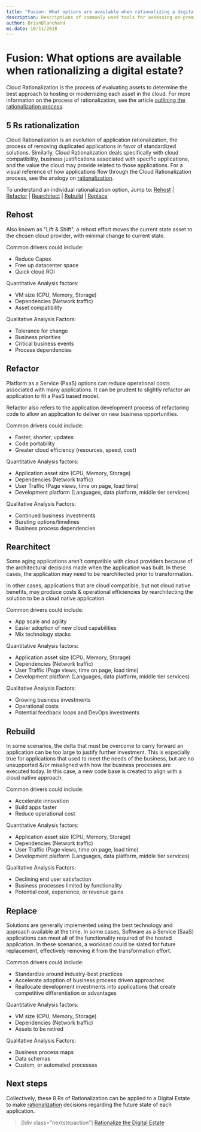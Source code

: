 ```yaml
---
title: "Fusion: What options are available when rationalizing a digital estate?"
description: Descriptions of commonly used tools for assessing on-prem infrastructure
author: BrianBlanchard
ms.date: 10/11/2018
---
```


# Fusion: What options are available when rationalizing a digital estate?

Cloud Rationalization is the process of evaluating assets to determine the best approach to hosting or modernizing each asset in the cloud. For more information on the process of rationalization, see the article [outlining the rationalization process](overview.md).

## 5 Rs rationalization

Cloud Rationalization is an evolution of application rationalization, the process of removing duplicated applications in favor of standardized solutions. Similarly, Cloud Rationalization deals specifically with cloud compatibility, business justifications associated with specific applications, and the value the cloud may provide related to those applications. For a visual reference of how applications flow through the Cloud Rationalization process, see the analogy on  [rationalization](rationalize.md).

To understand an individual rationalization option, Jump to: [Rehost](#rehost) | [Refactor](#refactor) | [Rearchitect](#rearchitect) | [Rebuild](#rebuild) | [Replace](#replace)

## Rehost

Also known as "Lift & Shift", a rehost effort moves the current state asset to the chosen cloud provider, with minimal change to current state.

Common drivers could include:

* Reduce Capex
* Free up datacenter space
* Quick cloud ROI

Quantitative Analysis factors:

* VM size (CPU, Memory, Storage)
* Dependencies (Network traffic)
* Asset compatibility

Qualitative Analysis Factors:

* Tolerance for change
* Business priorities
* Critical business events
* Process dependencies

## Refactor

Platform as a Service (PaaS) options can reduce operational costs associated with many applications. It can be prudent to slightly refactor an application to fit a PaaS based model.

Refactor also refers to the application development process of refactoring code to allow an application to deliver on new business opportunities.

Common drivers could include:

* Faster, shorter, updates
* Code portability
* Greater cloud efficiency (resources, speed, cost)

Quantitative Analysis factors:

* Application asset size (CPU, Memory, Storage)
* Dependencies (Network traffic)
* User Traffic (Page views, time on page, load time)
* Development platform (Languages, data platform, middle tier services)

Qualitative Analysis Factors:

* Continued business investments
* Bursting options/timelines
* Business process dependencies

## Rearchitect

Some aging applications aren't compatible with cloud providers because of the architectural decisions made when the application was built. In these cases, the application may need to be rearchitected prior to transformation.

In other cases, applications that are cloud compatible, but not cloud native benefits, may produce costs & operational efficiencies by rearchitecting the solution to be a cloud native application.

Common drivers could include:

* App scale and agility
* Easier adoption of new cloud capabilities
* Mix technology stacks

Quantitative Analysis factors:

* Application asset size (CPU, Memory, Storage)
* Dependencies (Network traffic)
* User Traffic (Page views, time on page, load time)
* Development platform (Languages, data platform, middle tier services)

Qualitative Analysis Factors:

* Growing business investments
* Operational costs
* Potential feedback loops and DevOps investments

## Rebuild

In some scenarios, the delta that must be overcome to carry forward an application can be too large to justify further investment. This is especially true for applications that used to meet the needs of the business, but are no unsupported &/or misaligned with how the business processes are executed today. In this case, a new code base is created to align with a cloud native approach.

Common drivers could include:

* Accelerate innovation
* Build apps faster
* Reduce operational cost

Quantitative Analysis factors:

* Application asset size (CPU, Memory, Storage)
* Dependencies (Network traffic)
* User Traffic (Page views, time on page, load time)
* Development platform (Languages, data platform, middle tier services)

Qualitative Analysis Factors:

* Declining end user satisfaction
* Business processes limited by functionality
* Potential cost, experience, or revenue gains

## Replace

Solutions are generally implemented using the best technology and approach available at the time. In some cases, Software as a Service (SaaS) applications can meet all of the functionality required of the hosted application. In these scenarios, a workload could be slated for future replacement, effectively removing it from the transformation effort.

Common drivers could include:

* Standardize around industry-best practices
* Accelerate adoption of business process driven approaches
* Reallocate development investments into applications that create competitive differentiation or advantages

Quantitative Analysis factors:

* VM size (CPU, Memory, Storage)
* Dependencies (Network traffic)
* Assets to be retired

Qualitative Analysis Factors:

* Business process maps
* Data schemas
* Custom, or automated processes

## Next steps

Collectively, these 8 Rs of Rationalization can be applied to a Digital Estate to make [rationalization](rationalize.md) decisions regarding the future state of each application.

> [!div class="nextstepaction"]
> [Rationalize the Digital Estate](rationalize.md)